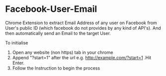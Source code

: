 # Facebook-User-Email
Chrome Extension to extract Email Address of any user on Facebook from User's public ID (which facebook do not provides by any kind of API's). And then automatically send an Email to the target User.

To initialise 

1. Open any website (non https) tab in your chrome 
2. Append "?start=1" after the url e.g. http://example.com/?start=1 .Hit Enter.
3. Follow the Instruction to begin the process
